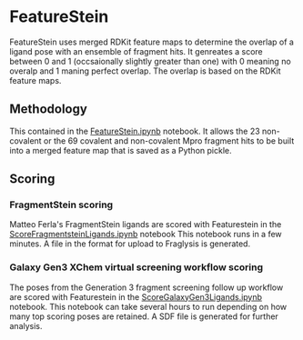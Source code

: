 # FeatureStein

FeatureStein uses merged RDKit feature maps to determine the overlap of a ligand pose with an ensemble of fragment hits.
It genreates a score between 0 and 1 (occsaionally slightly greater than one) with 0 meaning no overalp and 1 maning perfect
overlap. The overlap is based on the RDKit feature maps.

## Methodology

This contained in the [FeatureStein.ipynb]() notebook.
It allows the 23 non-covalent or the 69 covalent and non-covalent Mpro fragment hits to be built into a merged feature map
that is saved as a Python pickle.

## Scoring

### FragmentStein scoring

Matteo Ferla's FragmentStein ligands are scored with Featurestein in the [ScoreFragmentsteinLigands.ipynb]() notebook
This notebook runs in a few minutes.
A file in the format for upload to Fraglysis is generated.

### Galaxy Gen3 XChem virtual screening workflow scoring

The poses from the Generation 3 fragment screening follow up workflow are scored with Featurestein in the [ScoreGalaxyGen3Ligands.ipynb]() notebook. 
This notebook can take several hours to run depending on how many top scoring poses are retained.
A SDF file is generated for further analysis.
